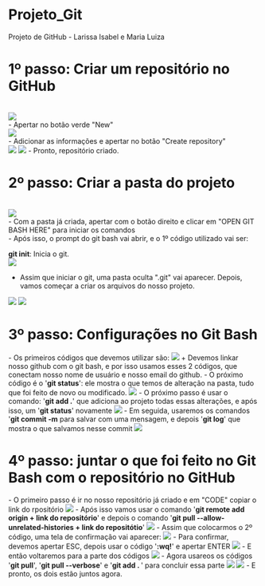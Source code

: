 # Projeto_Git
Projeto de GitHub - Larissa Isabel e Maria Luiza 

<h1>1º passo: Criar um repositório no GitHub </h1>
<br>
<img src = "https://github.com/MaluAlmeida/Projeto_Git/assets/150203502/7d6ca208-5f55-4ad1-8919-7e844ead4e4c.jpeg"> 
<br>
- Apertar no botão verde "New"
<br>
<img src ="https://github.com/MaluAlmeida/Projeto_Git/assets/150203502/859ae489-75ab-4247-b5ee-1e145bb0a0da.jpeg">
<br>
- Adicionar as informações e apertar no botão "Create repository"
 <br> 
<img src = "https://github.com/MaluAlmeida/Projeto_Git/assets/150203502/935bb63f-f12e-4ed0-92ba-19ef3a1339d9.jpeg">
<img src = "https://github.com/MaluAlmeida/Projeto_Git/assets/150203502/c2d158a0-7624-46a5-b55c-8442043dd0b4.jpeg">
- Pronto, repositório criado.
<br>
<h1>2º passo: Criar a pasta do projeto </h1>
<br>
<img src = "https://github.com/MaluAlmeida/Projeto_Git/assets/150203502/e29a41af-443b-4eda-9c48-c97c811f4392.jpeg">
<br>
- Com a pasta já criada, apertar com o botão direito e clicar em "OPEN GIT BASH HERE" para iniciar os comandos 
<br>
<img s-rc = "https://github.com/MaluAlmeida/Projeto_Git/assets/150203502/36a1a083-5357-468e-827a-14ede8481f8a2.jpeg">
<br>
- Após isso, o prompt do git bash vai abrir, e o 1º código utilizado vai ser: 

<b>git init</b>: Inicia o git. 
<br>
<img src = "https://github.com/MaluAlmeida/Projeto_Git/assets/150203502/7ef4848d-879a-460f-a275-286460a3006e.jpeg">
<br>
- Assim que iniciar o git, uma pasta oculta ".git" vai aparecer. Depois, vamos começar a criar os arquivos do nosso projeto.
<img src ="https://github.com/MaluAlmeida/Projeto_Git/assets/150203502/d741391d-c298-42f7-a00a-b3f141c6c50e.jpeg">
<img src ="https://github.com/MaluAlmeida/Projeto_Git/assets/150203502/ac945d84-d0bd-4b69-9410-27bf4915954b.jpeg">
<h1>3º passo: Configurações no Git Bash</h1>
- Os primeiros códigos que devemos utilizar são: 
<img src ="https://github.com/MaluAlmeida/Projeto_Git/assets/150203502/5ea67fd9-50cd-4e2f-bb53-e3971937bbbd.jpeg"> 
 + Devemos linkar nosso github com o git bash, e por isso usamos esses 2 códigos, que conectam nosso nome de usuário e nosso email do github. 
- O próximo código é o '<b>git status</b>': ele mostra o que temos de alteração na pasta, tudo que foi feito de novo ou modificado. 
<img src ="https://github.com/MaluAlmeida/Projeto_Git/assets/150203502/7b2699b7-36db-432a-91b7-2a99f4e7854d.jpeg">
- O próximo passo é usar o comando: '<b>git add .</b>' que adiciona ao projeto todas essas alterações, e após isso, um '<b>git status</b>' novamente
<img src ="https://github.com/MaluAlmeida/Projeto_Git/assets/150203502/23dbd074-2fac-4a5c-a2e5-4ed9fa66c6cd.jpeg">
- Em seguida, usaremos os comandos '<b>git commit -m</b> para salvar com uma mensagem, e depois '<b>git log</b>' que mostra o que salvamos nesse commit
<img src ="https://github.com/MaluAlmeida/Projeto_Git/assets/150203502/05e7a75f-bcb5-4b7e-8ca9-c49c1f2f59a0.jpeg">

<h1>4º passo: juntar o que foi feito no Git Bash com o repositório no GitHub</h1>
- O primeiro passo é ir no nosso repositório já criado e em "CODE" copiar o link do rpositório
<img src ="https://github.com/MaluAlmeida/Projeto_Git/assets/150203502/7e6cd402-b192-401a-b6aa-ef31c0c1a087.jpeg">
- Após isso vamos usar o comando '<b>git remote add origin + link do repositório</b>' e depois o comando '<b>git pull --allow-unrelated-histories + link do repositótio</b>'
<img src ="https://github.com/MaluAlmeida/Projeto_Git/assets/150203502/5c5fb5f3-3052-4c30-9686-12f7917e39c0.jpeg">
- Assim que colocarmos o 2º código, uma tela de confirmação vai aparecer:
<img src ="https://github.com/MaluAlmeida/Projeto_Git/assets/150203502/2bddec38-7093-4720-bbb3-84285f9cf7cf.jpeg">
- Para confirmar, devemos apertar ESC, depois usar o código '<b>:wq!</b>' e apertar ENTER
<img src ="https://github.com/MaluAlmeida/Projeto_Git/assets/150203502/0081df09-7038-480d-8e2e-dc8f7de89cbe.jpeg">
- E então voltaremos para a parte dos códigos
<img src ="https://github.com/MaluAlmeida/Projeto_Git/assets/150203502/d79c4516-7dcb-456b-9b01-5e1dddfae88b.jpeg">
- Agora usareos os códigos '<b>git pull</b>', '<b>git pull --verbose</b>' e '<b>git add . </b>' para concluir essa parte
<img src="https://github.com/MaluAlmeida/Projeto_Git/assets/150203502/d79c4516-7dcb-456b-9b01-5e1dddfae88b.jpeg">
<img src="https://github.com/MaluAlmeida/Projeto_Git/assets/150203502/5383072a-d080-4502-893e-dd4054c02ff6.jpeg">
- E pronto, os dois estão juntos agora.
